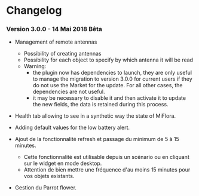 # Changelog

### Version 3.0.0 - 14 Mai 2018 Bêta
* Management of remote antennas
   - Possibility of creating antennas
   - Possibility for each object to specify by which antenna it will be read
   -  Warning:
        - the plugin now has dependencies to launch, they are only useful to manage the migration to version 3.0.0 for current users if they do not use the Market for the update. For all other cases, the dependencies are not useful.
        - it may be necessary to disable it and then activate it to update the new fields, the data is retained during this process.
* Health tab allowing to see in a synthetic way the state of MiFlora.
* Adding default values ​​for the low battery alert.
* Ajout de la fonctionnalité refresh et passage du minimum de 5 à 15 minutes.
    - Cette fonctionnalité est utilisable depuis un scénario ou en cliquant sur le widget en mode desktop.
    - Attention de bien mettre une fréquence d'au moins 15 minutes pour vos objets existants.

* Gestion du Parrot flower.

